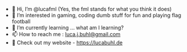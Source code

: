 - 👋 Hi, I’m @lucafml (Yes, the fml stands for what you think it does)
- 👀 I’m interested in gaming, coding dumb stuff for fun and playing flag football
- 🌱 I’m currently learning ... what am I learning?
- 📫 How to reach me : luca.j.buhl@gmail.com
- 🤖 Check out my website - https://lucabuhl.de

<!---
lucafml/lucafml is a ✨ special ✨ repository because its `README.md` (this file) appears on your GitHub profile.
You can click the Preview link to take a look at your changes.
--->
